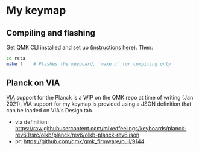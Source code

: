 # My keymap

## Compiling and flashing

Get QMK CLI installed and set up ([instructions here](https://beta.docs.qmk.fm/cli/cli)). Then:

```sh
cd rsta
make f    # Flashes the keyboard, `make c` for compiling only
```

## Planck on VIA

[VIA] support for the Planck is a WIP on the QMK repo at time of writing (Jan 2021). VIA support for my keymap is provided using a JSON definition that can be loaded on VIA's Design tab.

[via]: https://caniusevia.com/

- via definition: https://raw.githubusercontent.com/mixedfeelings/keyboards/planck-rev6.1/src/olkb/planck/rev6/olkb-planck-rev6.json
- pr: https://github.com/qmk/qmk_firmware/pull/9144
